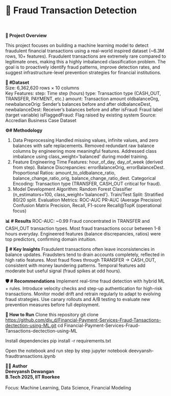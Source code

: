 # 🚨 Fraud Transaction Detection <br><br>
**📌 Project Overview**  <br>

This project focuses on building a machine learning model to detect fraudulent financial transactions using a real-world inspired dataset (~6.3M rows, 10+ features). Fraudulent transactions are extremely rare compared to legitimate ones, making this a highly imbalanced classification problem.
The goal is to proactively identify fraud patterns, improve detection rates, and suggest infrastructure-level prevention strategies for financial institutions.

**📂 #Dataset** <br>
Size: 6,362,620 rows × 10 columns <br>
Key Features:
step: Time step (hours)
type: Transaction type (CASH_OUT, TRANSFER, PAYMENT, etc.)
amount: Transaction amount
oldbalanceOrg, newbalanceOrig: Sender’s balances before and after
oldbalanceDest, newbalanceDest: Receiver’s balances before and after
isFraud: Fraud label (target variable)
isFlaggedFraud: Flag raised by existing system
Source: Accredian Business Case Dataset

**⚙️# Methodology**
1. Data Preprocessing
Handled missing values, infinite values, and zero balances with safe replacements.
Removed redundant raw balance columns by engineering more meaningful features.
Addressed class imbalance using class_weight='balanced' during model training.
2. Feature Engineering
Time Features: hour_of_day, day_of_week (derived from step).
Balance Discrepancies: errorBalanceOrig, errorBalanceDest.
Proportional Ratios: amount_to_oldbalance_ratio, balance_change_ratio_orig, balance_change_ratio_dest.
Categorical Encoding: Transaction type (TRANSFER, CASH_OUT critical for fraud).
3. Model Development
Algorithm: Random Forest Classifier (n_estimators=100, class_weight='balanced').
Train/Test Split: Stratified 80/20 split.
Evaluation Metrics:
ROC-AUC
PR-AUC (Average Precision)
Confusion Matrix
Precision, Recall, F1-score
Recall@TopK (operational focus)

**📊 # Results**
ROC-AUC: ~0.99
Fraud concentrated in TRANSFER and CASH_OUT transaction types.
Most fraud transactions occur between 1-8 hours everyday.
Engineered features (balance discrepancies, ratios) were top predictors, confirming domain intuition.

**🔑 # Key Insights**
Fraudulent transactions often leave inconsistencies in balance updates.
Fraudsters tend to drain accounts completely, reflected in high ratio features.
Most fraud flows through TRANSFER → CASH_OUT, consistent with money laundering patterns.
Temporal features add moderate but useful signal (fraud spikes at odd hours).

**🛡️ # Recommendations**
Implement real-time fraud detection with hybrid ML + rules.
Introduce velocity checks and step-up authentication for high-risk transactions.
Monitor model drift and retrain regularly to adapt to evolving fraud strategies.
Use canary rollouts and A/B testing to evaluate new prevention measures before full deployment.

**🚀 How to Run**
Clone this repository
git clone https://github.com/div_d/Financial-Payment-Services-Fraud-Tansactions-dectection-using-ML.git
cd Financial-Payment-Services-Fraud-Tansactions-dectection-using-ML

Install dependencies
pip install -r requirements.txt

Open the notebook and run step by step
jupyter notebook deevyansh-fraudtransactions.ipynb

**🧑‍💻 Author <br>
Deevyansh Dewangan  <br>
B.Tech 2025, IIT Roorkee**
<br><br>
Focus: Machine Learning, Data Science, Financial Modeling
